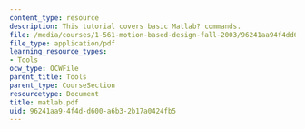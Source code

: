 ```yaml
---
content_type: resource
description: This tutorial covers basic Matlab? commands.
file: /media/courses/1-561-motion-based-design-fall-2003/96241aa94f4dd600a6b32b17a0424fb5_matlab.pdf
file_type: application/pdf
learning_resource_types:
- Tools
ocw_type: OCWFile
parent_title: Tools
parent_type: CourseSection
resourcetype: Document
title: matlab.pdf
uid: 96241aa9-4f4d-d600-a6b3-2b17a0424fb5
---
```

